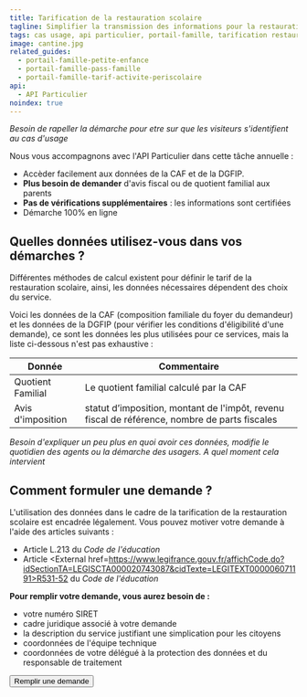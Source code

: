 ```yaml
---
title: Tarification de la restauration scolaire
tagline: Simplifier la transmission des informations pour la restauration scolaire est important pour vous ?
tags: cas usage, api particulier, portail-famille, tarification restauration scolaire
image: cantine.jpg
related_guides:
  - portail-famille-petite-enfance
  - portail-famille-pass-famille
  - portail-famille-tarif-activite-periscolaire
api:
  - API Particulier
noindex: true
---
```


_Besoin de rapeller la démarche pour etre sur que les visiteurs s'identifient au cas d'usage_

Nous vous accompagnons avec l'API Particulier dans cette tâche annuelle :

- Accèder facilement aux données de la CAF et de la DGFIP.
- **Plus besoin de demander** d'avis fiscal ou de quotient familial aux parents
- **Pas de vérifications supplémentaires** : les informations sont certifiées
- Démarche 100% en ligne

## Quelles données utilisez-vous dans vos démarches ?

Différentes méthodes de calcul existent pour définir le tarif de la restauration scolaire, ainsi, les données nécessaires dépendent des choix du service.

Voici les données de la CAF (composition familiale du foyer du demandeur) et les données de la DGFIP (pour vérifier les conditions d'éligibilité d'une demande), ce sont les données les plus utilisées pour ce services, mais la liste ci-dessous n'est pas exhaustive :

| Donnée            | Commentaire                                                                                   |
| ----------------- | --------------------------------------------------------------------------------------------- |
| Quotient Familial | Le quotient familial calculé par la CAF                                                       |
| Avis d'imposition | statut d’imposition, montant de l'impôt, revenu fiscal de référence, nombre de parts fiscales |

_Besoin d'expliquer un peu plus en quoi avoir ces données, modifie le quotidien des agents ou la démarche des usagers. A quel moment cela intervient_

## Comment formuler une demande ?

L'utilisation des données dans le cadre de la tarification de la restauration scolaire est encadrée légalement. Vous pouvez motiver votre demande à l'aide des articles suivants :

- Article <External href="https://www.legifrance.gouv.fr/affichCode.do;jsessionid=BADF41D6CFF34AAC5E88C9B3ADF9280C.tplgfr29s_1?idSectionTA=LEGISCTA000006182383&cidTexte=LEGITEXT000006071191&dateTexte=20190528">L.213</External> du _Code de l'éducation_
- Article <External href=https://www.legifrance.gouv.fr/affichCode.do?idSectionTA=LEGISCTA000020743087&cidTexte=LEGITEXT000006071191>R531-52</External> du _Code de l'éducation_

**Pour remplir votre demande, vous aurez besoin de :**

- votre numéro SIRET
- cadre juridique associé à votre demande
- la description du service justifiant une simplication pour les citoyens
- coordonnées de l'équipe technique
- coordonnées de votre délégué à la protection des données et du responsable de traitement

<Button href="https://datapass.api.gouv.fr/api-particulier?scopes=%7B%22dgfip_avis_imposition%22%3Atrue%2C%22dgfip_adresse%22%3Afalse%2C%22cnaf_quotient_familial%22%3Atrue%2C%22cnaf_allocataires%22%3Afalse%2C%22cnaf_enfants%22%3Afalse%2C%22cnaf_adresse%22%3Afalse%7D#description">Remplir une demande</Button>

<!--
## Ils l'ont fait

Témoignage :
Exemple 1 : département de l'Essonne [sa demande DataPass](https://signup.api.gouv.fr/api-particulier/513#organisation)
ou
DEPARTEMENT DES YVELINES [sa demande Datapass](https://signup.api.gouv.fr/api-particulier/1577#organisation)
 -->
